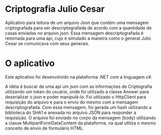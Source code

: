 # Criptografia Julio Cesar
Aplicativo para leitura de um arquivo Json que contém uma mensagem criptografada para ser descriptografada de acordo com a quantidade de casas enviadas no arquivo json. Essa mensagem descriptografada é retornada para uma api, cujo é simulado a maneira como o general Julio Cesar se comunicava com seus generais. 


# O aplicativo

Este aplicativo foi desenvolvido na plataforma .NET com a linguagem c#.

A idéia é buscar de uma api um json com as informações de Criptografia utilizando um token do usuário, onde foi utilizado a classe Answer para deserializar o json e poder manipulá-lo. Foi utilizado o HttpClient para requisição do arquivo e para o envio do mesmo com a mensagem descriptografada. Com essa mensagem, foi gerada um hash utilizando a biblioteca do SHA1 e anexada no arquivo JSON para responder a requisição. O arquivo foi enviado no corpo da mensagem (body) utilizando a classe MultipartFormDataContent da plataforma, na qual utiliza o mesmo conceito de envio de formulário HTML.
